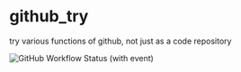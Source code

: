 # github_try
try various functions of github, not just as a code repository

![GitHub Workflow Status (with event)](https://img.shields.io/github/actions/workflow/status/by-sknight/github_try/cmake-single-platform.yml?label=cpp_test)

